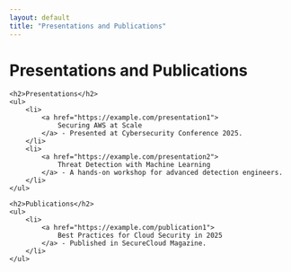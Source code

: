 ```yaml
---
layout: default
title: "Presentations and Publications"
---
```


<div class="content">
    <h1>Presentations and Publications</h1>

    <h2>Presentations</h2>
    <ul>
        <li>
            <a href="https://example.com/presentation1">
                Securing AWS at Scale
            </a> - Presented at Cybersecurity Conference 2025.
        </li>
        <li>
            <a href="https://example.com/presentation2">
                Threat Detection with Machine Learning
            </a> - A hands-on workshop for advanced detection engineers.
        </li>
    </ul>

    <h2>Publications</h2>
    <ul>
        <li>
            <a href="https://example.com/publication1">
                Best Practices for Cloud Security in 2025
            </a> - Published in SecureCloud Magazine.
        </li>
    </ul>
</div>
